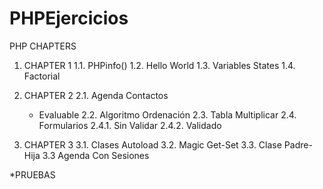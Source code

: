 # PHPEjercicios


PHP CHAPTERS

1. CHAPTER 1
1.1. PHPinfo()
1.2. Hello World
1.3. Variables States
1.4. Factorial

2. CHAPTER 2
2.1. Agenda Contactos
    - Evaluable
2.2. Algoritmo Ordenación
2.3. Tabla Multiplicar
2.4. Formularios
    2.4.1. Sin Validar
    2.4.2. Validado

3. CHAPTER 3
3.1. Clases Autoload
3.2. Magic Get-Set
3.3. Clase Padre-Hija
3.3 Agenda Con Sesiones

*PRUEBAS